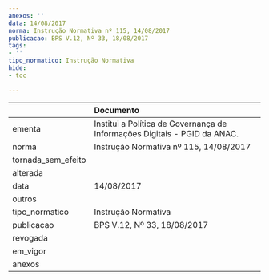 ```yaml
---
anexos: ''
data: 14/08/2017
norma: Instrução Normativa nº 115, 14/08/2017
publicacao: BPS V.12, Nº 33, 18/08/2017
tags:
- ''
tipo_normatico: Instrução Normativa
hide: 
- toc 
 
---
```


|                    | Documento                                                                 |
|:-------------------|:--------------------------------------------------------------------------|
| ementa             | Institui a Política de Governança de Informações Digitais - PGID da ANAC. |
| norma              | Instrução Normativa nº 115, 14/08/2017                                    |
| tornada_sem_efeito |                                                                           |
| alterada           |                                                                           |
| data               | 14/08/2017                                                                |
| outros             |                                                                           |
| tipo_normatico     | Instrução Normativa                                                       |
| publicacao         | BPS V.12, Nº 33, 18/08/2017                                               |
| revogada           |                                                                           |
| em_vigor           |                                                                           |
| anexos             |                                                                           |